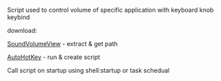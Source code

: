 Script used to control volume of specific application with keyboard knob keybind  

download:  

[SoundVolumeView](https://www.nirsoft.net/utils/soundvolumeview-x64.zip) - extract & get path  

[AutoHotKey](https://www.autohotkey.com/download/ahk-v2.exe) - run & create script 

Call script on startup using shell:startup or task schedual
